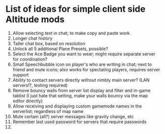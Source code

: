 # List of ideas for simple client side Altitude mods

1. Allow selecting text in chat; to make copy and paste work.
2. Longer chat history
3. Taller chat box, based on resolution
4. Unlock all 5 additional Plane Presets, possible?
5. Select the Ace Badge you want to wear; might require separate server for coordination?
6. Small Speechbubble icon on player's who are writing in chat; next to friend and mute icons; also works for spectating players, requires server support
7. Ability to contact servers directly without nimbly main server? (LAN servers!?, testing required)
8. Remove bouncy walls from server list display and filter and in-game tablist (I just hate that setting, make your walls bouncy via the map editor directly)
9. Allow receiving and displaying custom gamemode names in the serverlist; regardless of map name
10. Mute certain (all?) server messages like gravity change, etc
11. Remember last used password for servers that require passwords
12. 
